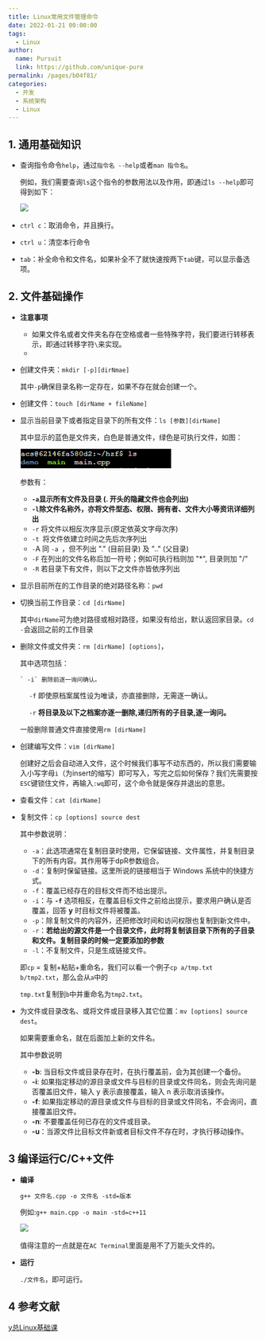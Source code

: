 ```yaml
---
title: Linux常用文件管理命令
date: 2022-01-21 00:00:00
tags: 
  - Linux
author: 
  name: Pursuit
  link: https://github.com/unique-pure
permalink: /pages/b04f81/
categories: 
  - 开发
  - 系统架构
  - Linux
---
```

## 1. 通用基础知识

* 查询指令命令`help`，通过`指令名 --help`或者`man 指令名`。

	例如，我们需要查询`ls`这个指令的参数用法以及作用，即通过`ls --help`即可得到如下：

	![](https://raw.githubusercontent.com/unique-pure/NewPicGoLibrary/main/img/f7b0cae87d70d287017f89c014a6c99d.png)

* `ctrl c`：取消命令，并且换行。

* `ctrl u`：清空本行命令

* `tab`：补全命令和文件名，如果补全不了就快速按两下`tab`键，可以显示备选项。

## 2. 文件基础操作

* **注意事项**

	* 如果文件名或者文件夹名存在空格或者一些特殊字符，我们要进行转移表示，即通过转移字符`\`来实现。
	* 

* 创建文件夹：`mkdir [-p][dirNmae]`

	其中`-p`确保目录名称一定存在，如果不存在就会创建一个。

* 创建文件：`touch [dirName + fileName]`

* 显示当前目录下或者指定目录下的所有文件：`ls [参数][dirName]`

	其中显示的蓝色是文件夹，白色是普通文件，绿色是可执行文件，如图：

	![](https://raw.githubusercontent.com/unique-pure/PicLibrary/main/img/image-20210818141132225.png)

	参数有：

	* **`-a`显示所有文件及目录 (. 开头的隐藏文件也会列出)**
	* **`-l`除文件名称外，亦将文件型态、权限、拥有者、文件大小等资讯详细列出**
	* `-r` 将文件以相反次序显示(原定依英文字母次序)
	* `-t `将文件依建立时间之先后次序列出
	* `-`A 同 `-a `，但不列出 "." (目前目录) 及 ".." (父目录)
	* `-F` 在列出的文件名称后加一符号；例如可执行档则加 "*", 目录则加 "/"
	* `-R` 若目录下有文件，则以下之文件亦皆依序列出

* 显示目前所在的工作目录的绝对路径名称：`pwd`

* 切换当前工作目录：`cd [dirName]`

	其中`dirName`可为绝对路径或相对路径，如果没有给出，默认返回家目录。`cd -`会返回之前的工作目录

* 删除文件或文件夹：`rm [dirName] [options]`，

	其中选项包括：

	  ` -i` 删除前逐一询问确认。

	　 `-f` 即使原档案属性设为唯读，亦直接删除，无需逐一确认。

	　 `-r` **将目录及以下之档案亦逐一删除,递归所有的子目录,逐一询问。**

	一般删除普通文件直接使用`rm [dirName]`

* 创建编写文件：`vim [dirName]`

	创建好之后会自动进入文件，这个时候我们事写不动东西的，所以我们需要输入小写字母`i`（为insert的缩写）即可写入，写完之后如何保存？我们先需要按`ESC`键锁住文件，再输入`:wq`即可，这个命令就是保存并退出的意思。

* 查看文件：`cat [dirName]`

* 复制文件：`cp [options] source dest`

	其中参数说明：

	- `-a`：此选项通常在复制目录时使用，它保留链接、文件属性，并复制目录下的所有内容。其作用等于dpR参数组合。
	- `-d`：复制时保留链接。这里所说的链接相当于 Windows 系统中的快捷方式。
	- `-f`：覆盖已经存在的目标文件而不给出提示。
	- `-i`：与 **`-f`** 选项相反，在覆盖目标文件之前给出提示，要求用户确认是否覆盖，回答 **y** 时目标文件将被覆盖。
	- `-p`：除复制文件的内容外，还把修改时间和访问权限也复制到新文件中。
	- `-r`：**若给出的源文件是一个目录文件，此时将复制该目录下所有的子目录和文件。复制目录的时候一定要添加的参数**
	- `-l`：不复制文件，只是生成链接文件。

	即`cp` = 复制+粘贴+重命名，我们可以看一个例子`cp a/tmp.txt b/tmp2.txt`，那么会从`a`中的

	`tmp.txt`复制到`b`中并重命名为`tmp2.txt`。

* 为文件或目录改名、或将文件或目录移入其它位置：`mv [options] source dest`。

	如果需要重命名，就在后面加上新的文件名。

	其中参数说明

	- **-b**: 当目标文件或目录存在时，在执行覆盖前，会为其创建一个备份。
	- **-i**: 如果指定移动的源目录或文件与目标的目录或文件同名，则会先询问是否覆盖旧文件，输入 y 表示直接覆盖，输入 n 表示取消该操作。
	- **-f**: 如果指定移动的源目录或文件与目标的目录或文件同名，不会询问，直接覆盖旧文件。
	- **-n**: 不要覆盖任何已存在的文件或目录。
	- **-u**：当源文件比目标文件新或者目标文件不存在时，才执行移动操作。

## 3 编译运行C/C++文件

* **编译**

	`g++ 文件名.cpp -o 文件名 -std=版本`

	例如:`g++ main.cpp -o main -std=c++11`

	![](https://raw.githubusercontent.com/unique-pure/NewPicGoLibrary/main/img/0c831c902b7d2c4769b8820ad28f357b-20231125214551602.png) 

	值得注意的一点就是在`AC Terminal`里面是用不了万能头文件的。

* **运行**

	`./文件名`，即可运行。



## 4 参考文献

[y总Linux基础课](https://www.acwing.com/activity/content/introduction/57/)